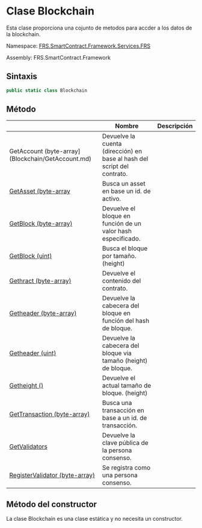 # Clase Blockchain

Esta clase proporciona una cojunto de metodos para accder a los datos de la blockchain.

Namespace: [FRS.SmartContract.Framework.Services.FRS](../FRS.md)

Assembly: FRS.SmartContract.Framework

## Sintaxis

```c#
public static class Blockchain
```

## Método

| | Nombre | Descripción |
| ---------------------------------------- | ---------------------------------------- | -------------------- |
|GetAccount (byte-array](Blockchain/GetAccount.md) | Devuelve la cuenta (dirección) en base al hash del script del contrato.
[GetAsset (byte-array](Blockchain/GetAsset.md) | Busca un asset en base un id. de activo.|
[GetBlock (byte-array)](Blockchain/GetBlock.md) | Devuelve el bloque en función de un valor hash especificado.
[GetBlock (uint)](Blockchain/GetBlock2.md) | Busca el bloque por tamaño. (height) |
[Gethract (byte-array)](Blockchain/GetContract.md) | Devuelve el contenido del contrato. |
[Getheader (byte-array)](Blockchain/GetHeader.md) | Devuelve la cabecera del bloque en función del hash de bloque.
[Getheader (uint)](Blockchain/GetHeader2.md) | Devuelve la cabecera del bloque via tamaño (height) de bloque. |
[Getheight ()](Blockchain/GetHeight.md) | Devuelve el actual tamaño de bloque. (height) |
[GetTransaction (byte-array)](Blockchain/GetTransaction.md) | Busca una transacción en base a un id. de transacción. |
[GetValidators](Blockchain/GetValidators.md) | Devuelve la clave pública de la persona consenso. |
[RegisterValidator (byte-array)](Blockchain/RegisterValidator.md) | Se registra como una persona consenso. |

## Método del constructor

La clase Blockchain es una clase estática y no necesita un constructor.

